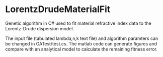 # LorentzDrudeMaterialFit
Genetic algorithm in C# used to fit material refractive index data to the Lorentz-Drude dispersion model.

The input file (tabulated lambda,n,k text file) and algorithm paramters can be changed in GATest/test.cs.
The matlab code can generate figures and compare with an analytical model to calculate the remaining fitness error.

